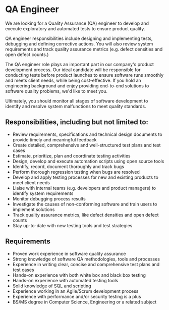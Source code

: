 # QA Engineer

We are looking for a Quality Assurance (QA) engineer to develop and execute exploratory and automated tests to ensure product quality.

QA engineer responsibilities include designing and implementing tests, debugging and defining corrective actions. You will also review system requirements and track quality assurance metrics (e.g. defect densities and open defect counts.)

The QA engineer role plays an important part in our company's product development process. Our ideal candidate will be responsible for conducting tests before product launches to ensure software runs smoothly and meets client needs, while being cost-effective. If you hold an engineering background and enjoy providing end-to-end solutions to software quality problems, we'd like to meet you.

Ultimately, you should monitor all stages of software development to identify and resolve system malfunctions to meet quality standards.

## Responsibilities, including but not limited to:

* Review requirements, specifications and technical design documents to provide timely and meaningful feedback
* Create detailed, comprehensive and well-structured test plans and test cases
* Estimate, prioritize, plan and coordinate testing activities
* Design, develop and execute automation scripts using open source tools
* Identify, record, document thoroughly and track bugs
* Perform thorough regression testing when bugs are resolved
* Develop and apply testing processes for new and existing products to meet client needs
* Liaise with internal teams (e.g. developers and product managers) to identify system requirements
* Monitor debugging process results
* Investigate the causes of non-conforming software and train users to implement solutions
* Track quality assurance metrics, like defect densities and open defect counts
* Stay up-to-date with new testing tools and test strategies


## Requirements

* Proven work experience in software quality assurance
* Strong knowledge of software QA methodologies, tools and processes
* Experience in writing clear, concise and comprehensive test plans and test cases
* Hands-on experience with both white box and black box testing
* Hands-on experience with automated testing tools
* Solid knowledge of SQL and scripting
* Experience working in an Agile/Scrum development process
* Experience with performance and/or security testing is a plus
* BS/MS degree in Computer Science, Engineering or a related subject  
